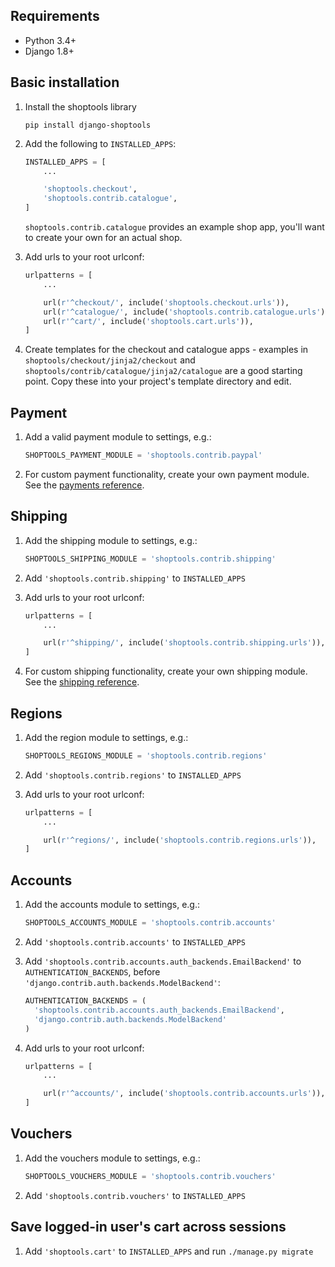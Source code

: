 Requirements
---

- Python 3.4+
- Django 1.8+


Basic installation
---

1. Install the shoptools library

    ```
    pip install django-shoptools
    ```

2. Add the following to `INSTALLED_APPS`:

    ```python
    INSTALLED_APPS = [
        ...

        'shoptools.checkout',
        'shoptools.contrib.catalogue',
    ]
    ```

   `shoptools.contrib.catalogue` provides an example shop app, you'll want to create your own for an actual shop.

3. Add urls to your root urlconf:

    ```python
    urlpatterns = [
        ...

        url(r'^checkout/', include('shoptools.checkout.urls')),
        url(r'^catalogue/', include('shoptools.contrib.catalogue.urls')),
        url(r'^cart/', include('shoptools.cart.urls')),
    ]
    ```

4. Create templates for the checkout and catalogue apps - examples in `shoptools/checkout/jinja2/checkout` and `shoptools/contrib/catalogue/jinja2/catalogue` are a good starting point. Copy these into your project's template directory and edit.


Payment
---

1. Add a valid payment module to settings, e.g.:

    ```python
    SHOPTOOLS_PAYMENT_MODULE = 'shoptools.contrib.paypal'
    ```

2. For custom payment functionality, create your own payment module. See the [payments reference](reference/payment.md).

Shipping
---

1. Add the shipping module to settings, e.g.:

    ```python
    SHOPTOOLS_SHIPPING_MODULE = 'shoptools.contrib.shipping'
    ```

2. Add `'shoptools.contrib.shipping'` to `INSTALLED_APPS`

3. Add urls to your root urlconf:

    ```python
    urlpatterns = [
        ...

        url(r'^shipping/', include('shoptools.contrib.shipping.urls')),
    ]
    ```

4. For custom shipping functionality, create your own shipping module. See the [shipping reference](reference/shipping.md).


Regions
---

1. Add the region module to settings, e.g.:

    ```python
    SHOPTOOLS_REGIONS_MODULE = 'shoptools.contrib.regions'
    ```

2. Add `'shoptools.contrib.regions'` to `INSTALLED_APPS`

3. Add urls to your root urlconf:

    ```python
    urlpatterns = [
        ...

        url(r'^regions/', include('shoptools.contrib.regions.urls')),
    ]
    ```

Accounts
---

1. Add the accounts module to settings, e.g.:

    ```python
    SHOPTOOLS_ACCOUNTS_MODULE = 'shoptools.contrib.accounts'
    ```

2. Add `'shoptools.contrib.accounts'` to `INSTALLED_APPS`

3. Add `'shoptools.contrib.accounts.auth_backends.EmailBackend'` to `AUTHENTICATION_BACKENDS`, before `'django.contrib.auth.backends.ModelBackend'`:

    ```python
    AUTHENTICATION_BACKENDS = (
      'shoptools.contrib.accounts.auth_backends.EmailBackend',
      'django.contrib.auth.backends.ModelBackend'
    )
    ```

4. Add urls to your root urlconf:

    ```python
    urlpatterns = [
        ...

        url(r'^accounts/', include('shoptools.contrib.accounts.urls')),
    ]
    ```

Vouchers
---

1. Add the vouchers module to settings, e.g.:

    ```python
    SHOPTOOLS_VOUCHERS_MODULE = 'shoptools.contrib.vouchers'
    ```

2. Add `'shoptools.contrib.vouchers'` to `INSTALLED_APPS`



Save logged-in user's cart across sessions
---

1. Add `'shoptools.cart'` to `INSTALLED_APPS` and run `./manage.py migrate`
